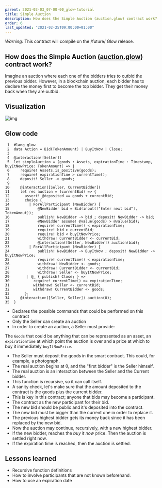 ```yaml
---
parent: 2021-02-03_07-00-00_glow-tutorial
title: Simple Auction
description: How does the Simple Auction (auction.glow) contract work?
order: 6
last_updated: "2021-02-25T09:00:00+01:00"
---
```


*Warning:* This contract will compile on the /future/ Glow release.

## How does the Simple Auction ([auction.glow](https://gitlab.com/mukn/glow/-/blob/master/future/auction.glow)) contract work?

Imagine an auction where each one of the bidders tries to outbid the previous bidder.
However, in a blockchain auction, each bidder has to declare the money first to become the top bidder.
They get their money back when they are outbid.


## Visualization

![img](https://ucarecdn.com/ba79de1d-e526-466f-9d4f-b1747c7ad3b8/auction.png)


## Glow code

     1  #lang glow
     2  data Action = Bid(TokenAmount) | BuyItNow | Close;
     3
     4  @interaction([Seller])
     5  let simpleAuction = (goods : Assets, expirationTime : Timestamp, buyItNowPrice: TokenAmount) => {
     6     require! Assets.is_positive(goods);
     7     require! expirationTime > currentTime();
     8     deposit! Seller -> goods;
     9
    10     @interaction([Seller, CurrentBidder])
    11     let rec auction = (currentBid) => {
    12       assert! @deposited == goods + currentBid;
    13       choice {
    14         | ForAllParticipant (NewBidder) {
    15             @NewBidder bid = Bid(input(["Enter next bid"], TokenAmout));
    16             publish! NewBidder -> bid ; deposit! NewBidder -> bid;
    17             @NewBidder assume! @value(goods) > @value(bid);
    18             require! currentTime() < expirationTime;
    19             require! bid > currentBid;
    20             require! bid < buyItNowPrice;
    21             withdraw! CurrentBidder <- currentBid;
    22             @interaction([Seller, NewBidder]) auction(bid);
    23         | ForAllParticipant (NewBidder) {
    24             publish! NewBidder -> BuyItNow ; deposit! NewBidder -> buyItNowPrice;
    25             require! currentTime() < expirationTime;
    26             withdraw! NewBidder <- goods;
    27             withdraw! CurrentBidder <- currentBid;
    28             withdraw! Seller <- buyItNowPrice;
    29        | @_ { publish! Close; } =>
    30           require! currentTime() >= expirationTime;
    31           withdraw! Seller <- currentBid;
    32           withdraw! CurrentBidder <- goods;
    33       };
    34     @interaction([Seller, Seller]) auction(0);
    35  }

-    Declares the possible commands that could be performed on this contract
-    Only the Seller can create an auction
-    In order to create an auction, a Seller must provide:

The `Goods` that could be anything that can be represented as an asset,
an `expirationTime` at which point the auction is over and
a price at which to buy it immediately `buyItNowPrice`.

-    The Seller must deposit the goods in the smart contract. This could, for example, a photograph.
-    The real auction begins at 0, and the "first bidder" is the Seller himself.
-    The real auction is an interaction between the Seller and the Current bidder.
-    This function is recursive, so it can call itself.
-    A sanity check, let's make sure that the amount deposited to the contract is the goods plus the current bidder.
-    This is key in this contract; anyone that bids may become a participant.
-    The contract as the new participant for their bid.
-    The new bid should be public and it's deposited into the contract.
-    The new bid must be bigger than the current one in order to replace it.
-    The previous highest bidder gets its money back since it has been replaced by the new bid.
-    Now the auction may continue, recursively, with a new highest bidder.
-    If the new bidder, reaches the *buy it now* price. Then the auction is settled right now.
-    If the expiration time is reached, then the auction is settled.


## Lessons learned

-   Recursive function definitions
-   How to involve participants that are not known beforehand.
-   How to use an expiration date
